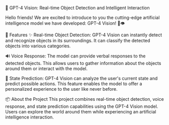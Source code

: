 🚀 GPT-4 Vision: Real-time Object Detection and Intelligent Interaction

Hello friends! We are excited to introduce to you the cutting-edge artificial intelligence model we have developed: GPT-4 Vision! 🤖👁️

🌟 Features
✨ Real-time Object Detection: GPT-4 Vision can instantly detect and recognize objects in its surroundings. It can classify the detected objects into various categories.

🔊 Voice Response: The model can provide verbal responses to the detected objects. This allows users to gather information about the objects around them or interact with the model.

🤔 State Prediction: GPT-4 Vision can analyze the user's current state and predict possible actions. This feature enables the model to offer a personalized experience to the user like never before.

📦 About the Project
This project combines real-time object detection, voice response, and state prediction capabilities using the GPT-4 Vision model. Users can explore the world around them while experiencing an artificial intelligence interaction.


 
